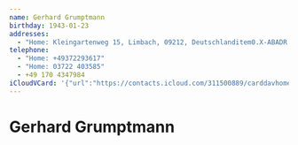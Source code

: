```yaml
---
name: Gerhard Grumptmann
birthday: 1943-01-23
addresses:
  - "Home: Kleingartenweg 15, Limbach, 09212, Deutschlanditem0.X-ABADR:d"
telephone:
  - "Home: +49372293617"
  - "Home: 03722 403585"
  - +49 170 4347984
iCloudVCard: '{"url":"https://contacts.icloud.com/311500889/carddavhome/card/NDQ0Ny0wN0UxMDYxNC0wMkZELTEzMzYtRkYxMS0wMDc3NA==.vcf","etag":"\"kmfhcqcl\"","data":"BEGIN:VCARD\r\nVERSION:3.0\r\nFN:\r\nN:Grumptmann;Gerhard;;;\r\nUID:4447-07E10614-02FD-1336-FF11-00774\r\nBDAY;VALUE=date:1943-01-23\r\nADR;TYPE=HOME:;;Kleingartenweg 15;Limbach;;09212;Deutschlanditem0.X-ABADR:d\r\n ;\r\nPRODID:-//Apple Inc.//Apple WebDAV Outlook Store 4.8.26//ENX-APPLE-OL-MAPPI\r\n NG-INFO:1\r\nREV:2025-04-03T22:13:31Z\r\nORG:;\r\nTEL;TYPE=HOME:+49372293617\r\nTEL;TYPE=HOME:03722 403585\r\nTEL;TYPE=CELL:+49 170 4347984\r\nitem0.X-ABADR:de\r\nEND:VCARD"}'
---
```

# Gerhard Grumptmann